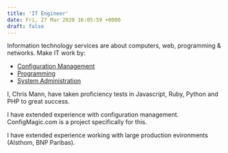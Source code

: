 ```yaml
---
title: 'IT Engineer'
date: Fri, 27 Mar 2020 16:05:59 +0000
draft: false
---
```


Information technology services are about computers, web, programming & networks. Make IT work by:

*   [Configuration Management](/en/configmanage)
*   [Programming](/en/programming)
*   [System Administration](/en/sysadmin)

I, Chris Mann, have taken proficiency tests in Javascript, Ruby, Python and PHP to great success.

I have extended experience with configuration management. ConfigMagic.com is a project specifically for this.

I have extended experience working with large production evironments (Alsthom, BNP Paribas).